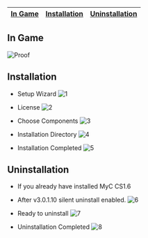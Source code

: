 | [In Game](http://code.google.com/p/myc/wiki/Screenshots#In_Game) | [Installation](http://code.google.com/p/myc/wiki/Screenshots#Installation) | [Uninstallation](http://code.google.com/p/myc/wiki/Screenshots#Uninstallation) |
|:-----------------------------------------------------------------|:---------------------------------------------------------------------------|:-------------------------------------------------------------------------------|

## In Game ##
![Proof](https://raw.githubusercontent.com/sniperzik/myc/master/img/proofaw.png)

## Installation ##

  * Setup Wizard
![1](https://raw.githubusercontent.com/sniperzik/myc/master/img/1.jpg)

  * License
![2](https://raw.githubusercontent.com/sniperzik/myc/master/img/2.jpg)

  * Choose Components
![3](https://raw.githubusercontent.com/sniperzik/myc/master/img/3.jpg)

  * Installation Directory
![4](https://raw.githubusercontent.com/sniperzik/myc/master/img/4.jpg)

  * Installation Completed
![5](https://raw.githubusercontent.com/sniperzik/myc/master/img/5.jpg)

## Uninstallation ##

  * If you already have installed MyC CS1.6
  * After v3.0.1.10 silent uninstall enabled.
![6](https://raw.githubusercontent.com/sniperzik/myc/master/img/6.jpg)

  * Ready to uninstall
![7](https://raw.githubusercontent.com/sniperzik/myc/master/img/7.jpg)

  * Uninstallation Completed
![8](https://raw.githubusercontent.com/sniperzik/myc/master/img/8.jpg)
